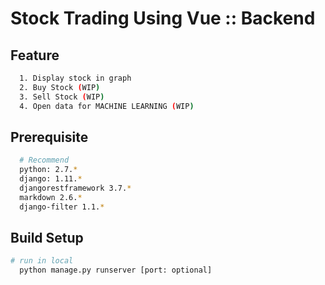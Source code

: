 # Stock Trading Using Vue :: Backend


## Feature

``` bash
  1. Display stock in graph
  2. Buy Stock (WIP)
  3. Sell Stock (WIP)
  4. Open data for MACHINE LEARNING (WIP)
```

## Prerequisite

``` bash
  # Recommend
  python: 2.7.*  
  django: 1.11.*
  djangorestframework 3.7.*  
  markdown 2.6.*  
  django-filter 1.1.*  
```

## Build Setup

``` bash
# run in local
  python manage.py runserver [port: optional]
```
